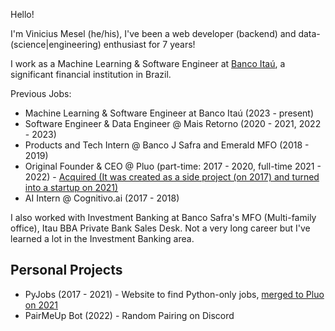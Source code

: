 Hello!

I'm Vinicius Mesel (he/his), I've been a web developer (backend) and data-(science|engineering) enthusiast for 7 years!

I work as a Machine Learning & Software Engineer at [Banco Itaú][1], a significant financial institution in Brazil.

Previous Jobs:

- Machine Learning & Software Engineer at Banco Itaú (2023 - present)
- Software Engineer & Data Engineer @ Mais Retorno (2020 - 2021, 2022 - 2023)
- Products and Tech Intern @ Banco J Safra and Emerald MFO (2018 - 2019)
- Original Founder & CEO @ Pluo (part-time: 2017 - 2020, full-time 2021 - 2022) - [Acquired (It was created as a side project (on 2017) and turned into a startup on 2021)][2]
- AI Intern @ Cognitivo.ai (2017 - 2018)

I also worked with Investment Banking at Banco Safra's MFO (Multi-family office), Itau BBA Private Bank Sales Desk. Not a very long career but I've learned a lot in the Investment Banking area.


## Personal Projects 

 - PyJobs (2017 - 2021) - Website to find Python-only jobs, [merged to Pluo on 2021][2]
 - PairMeUp Bot (2022) - Random Pairing on Discord


[1]: https://itau.com.br
[2]: https://www.tecmundo.com.br/mercado/222682-exponential-ventures-compra-pyjobs-frontjobs-recrutadev.htm
